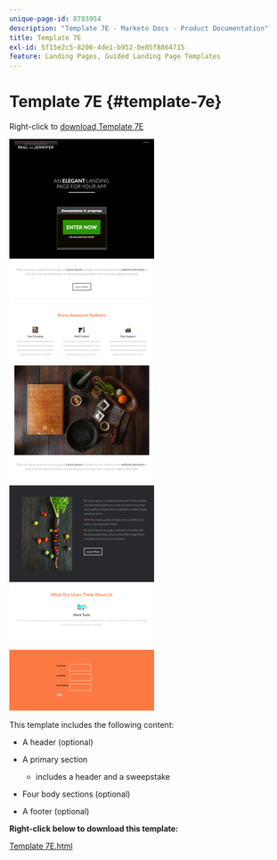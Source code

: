 ```yaml
---
unique-page-id: 8783954
description: "Template 7E - Marketo Docs - Product Documentation"
title: Template 7E
exl-id: 5f15e2c5-8206-4de1-b952-0e85f8864715
feature: Landing Pages, Guided Landing Page Templates
---
```

# Template 7E {#template-7e}

Right-click to [download Template 7E](https://experienceleague.adobe.com/landing/marketo/lp-templates/template-7e.html)

![](assets/image2015-7-29-15-3a11-3a34.png)

This template includes the following content:

* A header (optional)
* A primary section

  * includes a header and a sweepstake

* Four body sections (optional)
* A footer (optional)

**Right-click below to download this template:**

[Template 7E.html](https://experienceleague.adobe.com/landing/marketo/lp-templates/template-7e.html)

